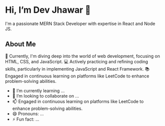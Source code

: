 <h1> Hi, I’m Dev Jhawar 👋
</h1>
I'm a passionate MERN Stack Developer with expertise in React and Node JS.
<h2>About Me</h2>

🌱 Currently, I'm diving deep into the world of web development, focusing on HTML, CSS, and JavaScript.
💻 Actively practicing and refining coding skills, particularly in implementing JavaScript and React Framework.
📚 Engaged in continuous learning on platforms like LeetCode to enhance problem-solving abilities.

- 🌱 I’m currently learning ...
- 💞️ I’m looking to collaborate on ...
- 📫 Engaged in continuous learning on platforms like LeetCode to enhance problem-solving abilities.
- 😄 Pronouns: ...
- ⚡ Fun fact: ...

<!---
Dev-Jhawar/Dev-Jhawar is a ✨ special ✨ repository because its `README.md` (this file) appears on your GitHub profile.
You can click the Preview link to take a look at your changes.
--->
